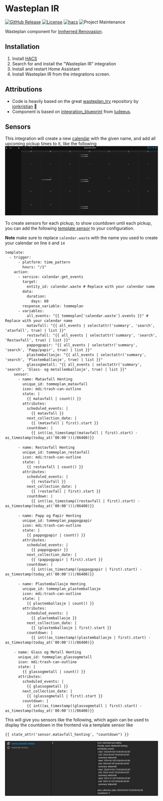 # Wasteplan IR
[![GitHub Release][releases-shield]][releases]
[![License][license-shield]](LICENSE)
[![hacs][hacsbadge]][hacs]
![Project Maintenance][maintenance-shield]

Wasteplan component for [Innherred Renovasjon](https://innherredrenovasjon.no/).

## Installation

1. Install [HACS](http://hacs.xyz/)
2. Search for and install the "Wasteplan IR" integration
3. Install and restart Home Assistant
4. Install Wasteplan IR from the integrations screen.

## Attributions
- Code is heavily based on the great [wasteplan_trv] repository by [jonkristian] 🙌
- Component is based on [integration_blueprint] from [ludeeus].

## Sensors
This integration will create a new [calendar](https://www.home-assistant.io/integrations/local_calendar/) with the given name, and add all upcoming pickup times to it, like the following
![calendar view](docs/calendar.png)

To create sensors for each pickup, to show countdown until each pickup, you can add the following [template sensor](https://www.home-assistant.io/integrations/template/) to your configuration.

**Note** make sure to replace `calendar.waste` with the name you used to create your calendar on line `8` and `14`
```
template:
  - trigger:
      - platform: time_pattern
        hours: "/1"
    action:
      - service: calendar.get_events
        target:
          entity_id: calendar.waste # Replace with your calendar name
        data:
          duration:
            days: 60
        response_variable: tommeplan
      - variables:
          all_events: "{{ tommeplan['calendar.waste'].events }}" # Replace with your calendar name
          matavfall: "{{ all_events | selectattr('summary', 'search', 'atavfall', true) | list }}"
          restavfall: "{{ all_events | selectattr('summary', 'search', 'Restavfall', true) | list }}"
          pappogpapir: "{{ all_events | selectattr('summary', 'search', 'Papp/papir', true) | list }}"
          plastemballasje: "{{ all_events | selectattr('summary', 'search', 'Plastemballasje', true) | list }}"
          glassogmetall: "{{ all_events | selectattr('summary', 'search', 'Glass- og metallemballasje', true) | list }}"
    sensor:
      - name: Matavfall Henting
        unique_id: tommeplan_matavfall
        icon: mdi:trash-can-outline
        state: |
          {{ matavfall | count() }}
        attributes:
          scheduled_events: |
            {{ matavfall }}
          next_collection_date: |
            {{ (matavfall | first).start }}
          countdown: |
            {{ int((as_timestamp((matavfall | first).start) - as_timestamp(today_at('00:00')))/86400)}}

      - name: Restavfall Henting
        unique_id: tommeplan_restavfall
        icon: mdi:trash-can-outline
        state: |
          {{ restavfall | count() }}
        attributes:
          scheduled_events: |
            {{ restavfall }}
          next_collection_date: |
            {{ (restavfall | first).start }}
          countdown: |
            {{ int((as_timestamp((restavfall | first).start) - as_timestamp(today_at('00:00')))/86400)}}

      - name: Papp og Papir Henting
        unique_id: tommeplan_pappogpapir
        icon: mdi:trash-can-outline
        state: |
          {{ pappogpapir | count() }}
        attributes:
          scheduled_events: |
            {{ pappogpapir }}
          next_collection_date: |
            {{ (pappogpapir | first).start }}
          countdown: |
            {{ int((as_timestamp((pappogpapir | first).start) - as_timestamp(today_at('00:00')))/86400)}}

      - name: Plastemballasje Henting
        unique_id: tommeplan_plastemballasje
        icon: mdi:trash-can-outline
        state: |
          {{ plastemballasje | count() }}
        attributes:
          scheduled_events: |
            {{ plastemballasje }}
          next_collection_date: |
            {{ (plastemballasje | first).start }}
          countdown: |
            {{ int((as_timestamp((plastemballasje | first).start) - as_timestamp(today_at('00:00')))/86400)}}

    - name: Glass og Metall Henting
      unique_id: tommeplan_glassogmetall
      icon: mdi:trash-can-outline
      state: |
        {{ glassogmetall | count() }}
      attributes:
        scheduled_events: |
          {{ glassogmetall }}
        next_collection_date: |
          {{ (glassogmetall | first).start }}
        countdown: |
          {{ int((as_timestamp((glassogmetall | first).start) - as_timestamp(today_at('00:00')))/86400)}}
```

This will give you sensors like the following, which again can be used to display the countdown in the frontend via a template sensor like
```
{{ state_attr('sensor.matavfall_henting', "countdown") }}
```
![created sensors](docs/sensors.png)


[releases-shield]: https://img.shields.io/github/v/release/thordy/wasteplan_ir.svg
[releases]: https://github.com/thordy/wasteplan_ir/releases
[license-shield]: https://img.shields.io/github/license/thordy/wasteplan_ir.svg
[hacsbadge]: https://img.shields.io/badge/HACS-Custom-orange.svg
[hacs]: https://github.com/hacs/integration
[maintenance-shield]: https://img.shields.io/badge/maintainer-Thord%20Setsaas%20%40thordy-blue.svg

[wasteplan_trv]: https://github.com/jonkristian/wasteplan_trv/
[jonkristian]: https://github.com/jonkristian
[integration_blueprint]: https://github.com/ludeeus/integration_blueprint
[ludeeus]: https://github.com/ludeeus

